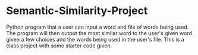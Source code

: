 # Semantic-Similarity-Project
Python program that a user can input a word and file of words being used. The program will then output the most similar word to the user's given word given a few choices and the words being used in the user's file. This is a class project with some starter code given.
